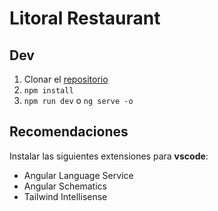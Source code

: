 # Litoral Restaurant

## Dev
1. Clonar el [repositorio](https://github.com/CMRicardo/restaurant)
2. ```npm install```
3. ```npm run dev``` o ```ng serve -o```

## Recomendaciones
Instalar las siguientes extensiones para **vscode**:
- Angular Language Service
- Angular Schematics
- Tailwind Intellisense